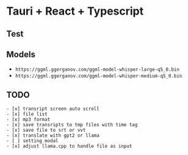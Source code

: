 # Tauri + React + Typescript

## Test

## Models

- `https://ggml.ggerganov.com/ggml-model-whisper-large-q5_0.bin`
- `https://ggml.ggerganov.com/ggml-model-whisper-medium-q5_0.bin`

## TODO

    - [x] transript screen auto scroll
    - [x] file list
    - [x] mp3 format
    - [x] save transripts to tmp files with time tag
    - [x] save file to srt or vvt
    - [x] translate with gpt2 or llama
    - [ ] setting modal
    - [x] adjust llama.cpp to handle file as input
